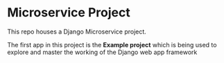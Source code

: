 # Microservice Project
This repo houses a Django Microservice project.

The first app in this project is the **Example project** which
is being used to explore and master the working of the Django
web app framework